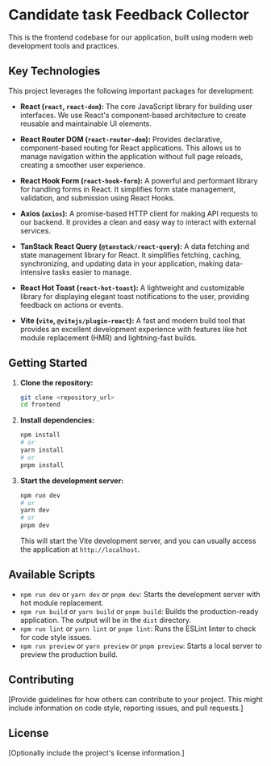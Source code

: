 #  Candidate task Feedback Collector 

This is the frontend codebase for our application, built using modern web development tools and practices.

## Key Technologies

This project leverages the following important packages for development:

* **React (`react`, `react-dom`):** The core JavaScript library for building user interfaces. We use React's component-based architecture to create reusable and maintainable UI elements.

* **React Router DOM (`react-router-dom`):** Provides declarative, component-based routing for React applications. This allows us to manage navigation within the application without full page reloads, creating a smoother user experience.

* **React Hook Form (`react-hook-form`):** A powerful and performant library for handling forms in React. It simplifies form state management, validation, and submission using React Hooks.

* **Axios (`axios`):** A promise-based HTTP client for making API requests to our backend. It provides a clean and easy way to interact with external services.

* **TanStack React Query (`@tanstack/react-query`):** A data fetching and state management library for React. It simplifies fetching, caching, synchronizing, and updating data in your application, making data-intensive tasks easier to manage.

* **React Hot Toast (`react-hot-toast`):** A lightweight and customizable library for displaying elegant toast notifications to the user, providing feedback on actions or events.

* **Vite (`vite`, `@vitejs/plugin-react`):** A fast and modern build tool that provides an excellent development experience with features like hot module replacement (HMR) and lightning-fast builds.

## Getting Started

1.  **Clone the repository:**
    ```bash
    git clone <repository_url>
    cd frontend
    ```

2.  **Install dependencies:**
    ```bash
    npm install
    # or
    yarn install
    # or
    pnpm install
    ```

3.  **Start the development server:**
    ```bash
    npm run dev
    # or
    yarn dev
    # or
    pnpm dev
    ```
    This will start the Vite development server, and you can usually access the application at `http://localhost`.

## Available Scripts

* `npm run dev` or `yarn dev` or `pnpm dev`: Starts the development server with hot module replacement.
* `npm run build` or `yarn build` or `pnpm build`: Builds the production-ready application. The output will be in the `dist` directory.
* `npm run lint` or `yarn lint` or `pnpm lint`: Runs the ESLint linter to check for code style issues.
* `npm run preview` or `yarn preview` or `pnpm preview`: Starts a local server to preview the production build.

## Contributing

[Provide guidelines for how others can contribute to your project. This might include information on code style, reporting issues, and pull requests.]

## License

[Optionally include the project's license information.]